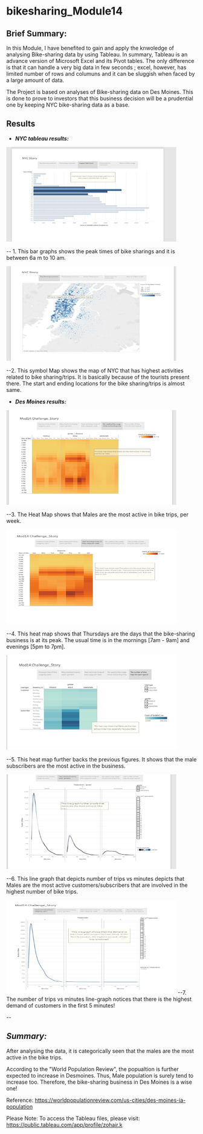 # bikesharing_Module14

## **Brief Summary:** 

In this Module, I have benefited to gain and apply the knwoledge of analysing Bike-sharing data by using Tableau. In summary, Tableau is an advance version of Microsoft Excel and its Pivot tables. The only difference is that it can handle a very big data in few seconds ; excel, however, has limited number of rows and columuns and it can be sluggish when faced by a large amount of data. 

The Project is based on analyses of Bike-sharing data on Des Moines. This is done to prove to investors that this business decision will be a prudential one by keeping NYC bike-sharing data as a base. 

## **Results**
- ***NYC tableau results:***

<img src="peaktimesNYC.PNG" width="450" height="250">

-- 1. This bar graphs shows the peak times of bike sharings and it is between 6a m to 10 am. 

<img src="tpsrtingloc.PNG" width="450" height="250">

--2. This symbol Map shows the map of NYC that has highest activities related to bike sharing/trips. It is basically because of the tourists present there. The start and ending locations for the bike sharing/trips is almost same. 


- ***Des Moines results:***

<img src="perweekly_gender_heatmap.PNG" width="450" height="250">

--3.  The Heat Map shows that Males are the most active in bike trips, per week. 

<img src="Start_Stop_time_heatmap.PNG" width="450" height="250">

--4. This heat map shows that Thursdays are the days that the bike-sharing business is at its peak. The usual time is in the mornings [7am - 9am] and evenings [5pm to 7pm]. 


<img src="usertypes_gender_weeklyheatmap.PNG" width="450" height="250">

--5. This heat map further backs the previous figures. It shows that the male subscribers are the most active in the business.

<img src="gender_related_line_graph.PNG" width="450" height="250">

--6. This line graph that depicts number of trips vs minutes depicts that Males are the most active customers/subscribers that are involved in the highest number of bike trips. 

<img src="numberofridesvsmingraph.PNG" width="450" height="250">
--7. The number of trips vs minutes line-graph notices that there is the highest demand of customers in the first 5 minutes! 




--


## ***Summary:***

After analysing the data, it is categorically seen that the males are the most active in the bike trips. 

According to the "World Population Review",
the popualtion is further expected to increase in Desmoines. Thus, Male population is surely tend to increase too. Therefore, the bike-sharing business in Des Moines is a wise one!

Reference: https://worldpopulationreview.com/us-cities/des-moines-ia-population



Please Note: To access the Tableau files, please visit: https://public.tableau.com/app/profile/zohair.k